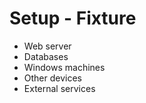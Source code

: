 # Setup - Fixture


* Web server
* Databases
* Windows machines
* Other devices
* External services




